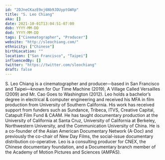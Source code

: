 ```yaml
---
id: "2DJneCKazE9xj6Nb9JDUyptGWXp"
title: "S. Leo Chiang"
aka: []
date: 2021-10-01T13:04:51-07:00
dob: YYYY-MM-DD
dod: YYYY-MM-DD
tags: ["Cinematographer", "Producer"]
website: "http://sleochiang.com/"
ethnicity: ["Chinese"]
birthLocation: ""
location: ["San Francisco", "Taipei"]
influencedBy: []
twitter: "https://twitter.com/sleochiang"
draft: false
---
```


S. Leo Chiang is a cinematographer and producer—based in San Francisco and
Taipei—known for Our Time Machine (2019), A Village Called Versailles (2009) and
Mr. Cao Goes to Washington (2012). Leo holds a bachelor’s degree in electrical &
computer engineering and received his MFA in film production from University of
Southern California. His work has received support from funders such as
Sundance, Tribeca, ITVS, Creative Capital, Catapult Film Fund & CAAM. He has
taught documentary production at the University of California at Santa Cruz,
University of California at Berkeley, Northwestern University, and the
Communication University of China. He is a co-founder of the Asian American
Documentary Network (A-Doc) and previously the co-chair of New Day Films, the
social-issue documentary distribution co-operative. Leo is a consulting producer
for CNEX, the Chinese documentary foundation, and a Documentary branch member of
the Academy of Motion Pictures and Sciences (AMPAS).
